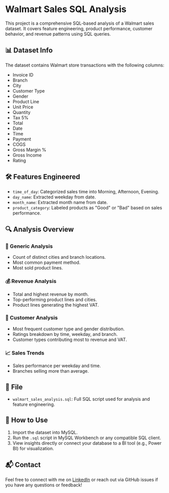 # Walmart Sales SQL Analysis

This project is a comprehensive SQL-based analysis of a Walmart sales dataset. It covers feature engineering, product performance, customer behavior, and revenue patterns using SQL queries.

## 📊 Dataset Info

The dataset contains Walmart store transactions with the following columns:

- Invoice ID
- Branch
- City
- Customer Type
- Gender
- Product Line
- Unit Price
- Quantity
- Tax 5%
- Total
- Date
- Time
- Payment
- COGS
- Gross Margin %
- Gross Income
- Rating

## 🛠️ Features Engineered

- `time_of_day`: Categorized sales time into Morning, Afternoon, Evening.
- `day_name`: Extracted weekday from date.
- `month_name`: Extracted month name from date.
- `product_category`: Labeled products as "Good" or "Bad" based on sales performance.

## 🔍 Analysis Overview

### 🌆 Generic Analysis
- Count of distinct cities and branch locations.
- Most common payment method.
- Most sold product lines.

### 💰 Revenue Analysis
- Total and highest revenue by month.
- Top-performing product lines and cities.
- Product lines generating the highest VAT.

### 👥 Customer Analysis
- Most frequent customer type and gender distribution.
- Ratings breakdown by time, weekday, and branch.
- Customer types contributing most to revenue and VAT.

### 📈 Sales Trends
- Sales performance per weekday and time.
- Branches selling more than average.

## 📁 File

- `walmart_sales_analysis.sql`: Full SQL script used for analysis and feature engineering.

## 🚀 How to Use

1. Import the dataset into MySQL.
2. Run the `.sql` script in MySQL Workbench or any compatible SQL client.
3. View insights directly or connect your database to a BI tool (e.g., Power BI) for visualization.

## 📬 Contact

Feel free to connect with me on [LinkedIn](#) or reach out via GitHub issues if you have any questions or feedback!
